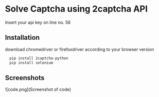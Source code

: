 
# Solve Captcha using 2captcha API

Insert your api key on line no. 56


## Installation

download chromedriver or firefoxdriver according to your browser version

```bash
  pip install 2captcha-python
  pip install selenium
```
    
## Screenshots

![code.png](Screenshot of code)

  